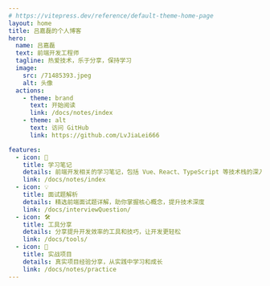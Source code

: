 ```yaml
---
# https://vitepress.dev/reference/default-theme-home-page
layout: home
title: 吕嘉磊的个人博客
hero:
  name: 吕嘉磊
  text: 前端开发工程师
  tagline: 热爱技术，乐于分享，保持学习
  image:
    src: /71485393.jpeg
    alt: 头像
  actions:
    - theme: brand
      text: 开始阅读
      link: /docs/notes/index
    - theme: alt
      text: 访问 GitHub
      link: https://github.com/LvJiaLei666

features:
  - icon: 📝
    title: 学习笔记
    details: 前端开发相关的学习笔记，包括 Vue、React、TypeScript 等技术栈的深入研究
    link: /docs/notes/index
  - icon: 💡
    title: 面试题解析
    details: 精选前端面试题详解，助你掌握核心概念，提升技术深度
    link: /docs/interviewQuestion/
  - icon: 🛠️
    title: 工具分享
    details: 分享提升开发效率的工具和技巧，让开发更轻松
    link: /docs/tools/
  - icon: 🎯
    title: 实战项目
    details: 真实项目经验分享，从实践中学习和成长
    link: /docs/notes/practice
---
```


